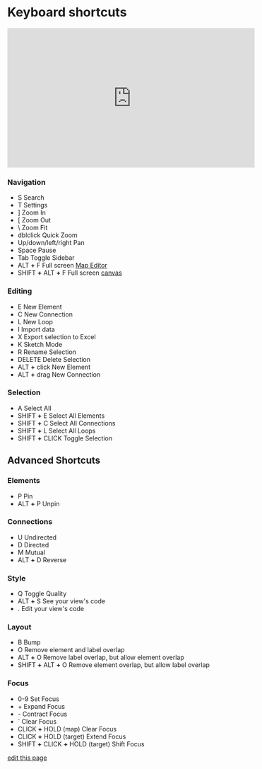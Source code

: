 # Keyboard shortcuts

<p><iframe width="560" height="315" src="https://www.youtube.com/embed/D5SQ4SzMtns" frameborder="0" allowfullscreen></iframe></p>

### Navigation
<ul class="shortcuts">
  <li class="shortcut"><span class="keystroke">S</span> Search</li>
  <li class="shortcut"><span class="keystroke">T</span> Settings</li>
  <li class="shortcut"><span class="keystroke">]</span> Zoom In</li>
  <li class="shortcut"><span class="keystroke">[</span> Zoom Out</li>
  <li class="shortcut"><span class="keystroke">\</span> Zoom Fit</li>
  <li class="shortcut"><span class="keystroke">dblclick</span> Quick Zoom</li>
  <li class="shortcut"><span class="keystroke">Up/down/left/right</span> Pan</li>
  <li class="shortcut"><span class="keystroke">Space</span> Pause</li>
  <li class="shortcut"><span class="keystroke">Tab</span> Toggle Sidebar</li>
  <li class="shortcut"><span class="keystroke">ALT</span> <strong>+</strong> <span class="keystroke">F</span> Full screen <a href="/overview/map-editor.html">Map Editor</a></li>
  <li class="shortcut"><span class="keystroke">SHIFT</span> <strong>+</strong> <span class="keystroke">ALT</span> <strong>+</strong> <span class="keystroke">F</span> Full screen <a href="/overview/map-editor.html#canvas">canvas</a></li>
</ul>

### Editing
<ul class="shortcuts">
  <li class="shortcut"><span class="keystroke">E</span> New Element</li>
  <li class="shortcut"><span class="keystroke">C</span> New Connection</li>
  <li class="shortcut"><span class="keystroke">L</span> New Loop</li>
  <li class="shortcut"><span class="keystroke">I</span> Import data</li>
  <li class="shortcut"><span class="keystroke">X</span> Export selection to Excel</li>
  <li class="shortcut"><span class="keystroke">K</span> Sketch Mode</li>
  <li class="shortcut"><span class="keystroke">R</span> Rename Selection</li>
  <li class="shortcut"><span class="keystroke">DELETE</span> Delete Selection</li>
  <li class="shortcut"><span class="keystroke">ALT</span> <strong>+</strong> <span class="keystroke">click</span> New Element</li>
  <li class="shortcut"><span class="keystroke">ALT</span> <strong>+</strong> <span class="keystroke">drag</span> New Connection</li>
</ul>

### Selection
<ul class="shortcuts">
  <li class="shortcut"><span class="keystroke">A</span> Select All</li>
  <li class="shortcut"><span class="keystroke">SHIFT</span> <strong>+</strong> <span class="keystroke">E</span> Select All Elements</li>
  <li class="shortcut"><span class="keystroke">SHIFT</span> <strong>+</strong> <span class="keystroke">C</span> Select All Connections</li>
  <li class="shortcut"><span class="keystroke">SHIFT</span> <strong>+</strong> <span class="keystroke">L</span> Select All Loops</li>
  <li class="shortcut"><span class="keystroke">SHIFT</span> <strong>+</strong> <span class="keystroke">CLICK</span> Toggle Selection</li>
</ul>

## Advanced Shortcuts

### Elements
<ul class="shortcuts">
  <li class="shortcut"><span class="keystroke">P</span> Pin</li>
  <li class="shortcut"><span class="keystroke">ALT</span> <strong>+</strong> <span class="keystroke">P</span> Unpin</li>
</ul>

### Connections
<ul class="shortcuts">
  <li class="shortcut"><span class="keystroke">U</span> Undirected</li>
  <li class="shortcut"><span class="keystroke">D</span> Directed</li>
  <li class="shortcut"><span class="keystroke">M</span> Mutual</li>
  <li class="shortcut"><span class="keystroke">ALT</span> <strong>+</strong> <span class="keystroke">D</span> Reverse</li>
</ul>

### Style
<ul class="shortcuts">
  <li class="shortcut"><span class="keystroke">Q</span> Toggle Quality</li>
  <li class="shortcut"><span class="keystroke">ALT</span> <strong>+</strong> <span class="keystroke">S</span> See your view's code</li>
  <li class="shortcut"><span class="keystroke">.</span> Edit your view's code</li>
</ul>

### Layout
<ul class="shortcuts">
  <li class="shortcut"><span class="keystroke">B</span> Bump</li>
  <li class="shortcut"><span class="keystroke">O</span> Remove element and label overlap</li>
  <li class="shortcut"><span class="keystroke">ALT</span> <strong>+</strong> <span class="keystroke">O</span> Remove label overlap, but allow element overlap</li>
  <li class="shortcut"><span class="keystroke">SHIFT</span> <strong>+</strong> <span class="keystroke">ALT</span> <strong>+</strong> <span class="keystroke">O</span> Remove element overlap, but allow label overlap</li>
  
</ul>

### Focus
<ul class="shortcuts">
  <li class="shortcut"><span class="keystroke">0-9</span> Set Focus</li>
  <li class="shortcut"><span class="keystroke">+</span> Expand Focus</li>
  <li class="shortcut"><span class="keystroke">-</span> Contract Focus</li>
  <li class="shortcut"><span class="keystroke">`</span> Clear Focus</li>
  <li class="shortcut"><span class="keystroke">CLICK</span> <strong>+</strong> <span class="keystroke">HOLD (map)</span> Clear Focus</li>
  <li class="shortcut"><span class="keystroke">CLICK</span> <strong>+</strong> <span class="keystroke">HOLD (target)</span> Extend Focus</li>
  <li class="shortcut"><span class="keystroke">SHIFT</span> <strong>+</strong> <span class="keystroke">CLICK</span> <strong>+</strong> <span class="keystroke">HOLD (target)</span> Shift Focus</li>
</ul>


<span class="edit-link"><a href="https://github.com/kumu/docs/blob/master/guides/shortcuts.md" target="_blank"><i class="fa fa-github"></i> edit this page</a></span>
